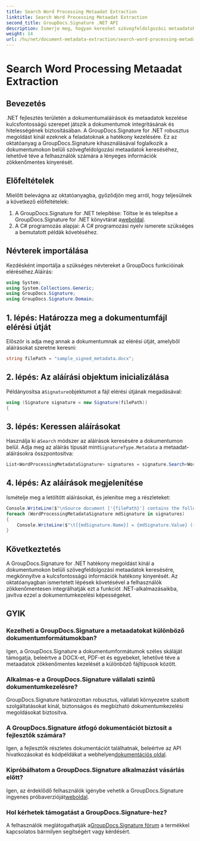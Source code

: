 ```yaml
---
title: Search Word Processing Metaadat Extraction
linktitle: Search Word Processing Metaadat Extraction
second_title: GroupDocs.Signature .NET API
description: Ismerje meg, hogyan kereshet szövegfeldolgozási metaadatokban a GroupDocs.Signature for .NET használatával. Fokozza a dokumentumkezelést könnyedén.
weight: 14
url: /hu/net/document-metadata-extraction/search-word-processing-metadata-extraction/
---
```


# Search Word Processing Metaadat Extraction

## Bevezetés
.NET fejlesztés területén a dokumentumaláírások és metaadatok kezelése kulcsfontosságú szerepet játszik a dokumentumok integritásának és hitelességének biztosításában. A GroupDocs.Signature for .NET robusztus megoldást kínál ezeknek a feladatoknak a hatékony kezelésére. Ez az oktatóanyag a GroupDocs.Signature kihasználásával foglalkozik a dokumentumokon belüli szövegfeldolgozási metaadatok kereséséhez, lehetővé téve a felhasználók számára a lényeges információk zökkenőmentes kinyerését.
## Előfeltételek
Mielőtt belevágna az oktatóanyagba, győződjön meg arról, hogy teljesülnek a következő előfeltételek:
1.  A GroupDocs.Signature for .NET telepítése: Töltse le és telepítse a GroupDocs.Signature for .NET könyvtárat a[weboldal](https://releases.groupdocs.com/signature/net/).
2. A C# programozás alapjai: A C# programozási nyelv ismerete szükséges a bemutatott példák követéséhez.

## Névterek importálása
Kezdésként importálja a szükséges névtereket a GroupDocs funkcióinak eléréséhez.Aláírás:
```csharp
using System;
using System.Collections.Generic;
using GroupDocs.Signature;
using GroupDocs.Signature.Domain;
```
## 1. lépés: Határozza meg a dokumentumfájl elérési útját
Először is adja meg annak a dokumentumnak az elérési útját, amelyből aláírásokat szeretne keresni:
```csharp
string filePath = "sample_signed_metadata.docx";
```
## 2. lépés: Az aláírási objektum inicializálása
 Példányosítsa a`Signature`objektumot a fájl elérési útjának megadásával:
```csharp
using (Signature signature = new Signature(filePath))
{
```
## 3. lépés: Keressen aláírásokat
 Használja ki a`Search` módszer az aláírások keresésére a dokumentumon belül. Adja meg az aláírás típusát mint`SignatureType.Metadata` a metaadat-aláírásokra összpontosítva:
```csharp
List<WordProcessingMetadataSignature> signatures = signature.Search<WordProcessingMetadataSignature>(SignatureType.Metadata);
```
## 4. lépés: Az aláírások megjelenítése
Ismételje meg a letöltött aláírásokat, és jelenítse meg a részleteket:
```csharp
Console.WriteLine($"\nSource document ['{filePath}'] contains the following signatures:");
foreach (WordProcessingMetadataSignature mdSignature in signatures)
{
    Console.WriteLine($"\t[{mdSignature.Name}] = {mdSignature.Value} ({mdSignature.Type})");
}
```

## Következtetés
A GroupDocs.Signature for .NET hatékony megoldást kínál a dokumentumokon belüli szövegfeldolgozási metaadatok keresésére, megkönnyítve a kulcsfontosságú információk hatékony kinyerését. Az oktatóanyagban ismertetett lépések követésével a felhasználók zökkenőmentesen integrálhatják ezt a funkciót .NET-alkalmazásaikba, javítva ezzel a dokumentumkezelési képességeket.
## GYIK
### Kezelheti a GroupDocs.Signature a metaadatokat különböző dokumentumformátumokban?
Igen, a GroupDocs.Signature a dokumentumformátumok széles skáláját támogatja, beleértve a DOCX-et, PDF-et és egyebeket, lehetővé téve a metaadatok zökkenőmentes kezelését a különböző fájltípusok között.
### Alkalmas-e a GroupDocs.Signature vállalati szintű dokumentumkezelésre?
GroupDocs.Signature határozottan robusztus, vállalati környezetre szabott szolgáltatásokat kínál, biztonságos és megbízható dokumentumkezelési megoldásokat biztosítva.
### A GroupDocs.Signature átfogó dokumentációt biztosít a fejlesztők számára?
 Igen, a fejlesztők részletes dokumentációt találhatnak, beleértve az API hivatkozásokat és kódpéldákat a webhelyen[dokumentációs oldal](https://tutorials.groupdocs.com/signature/net/).
### Kipróbálhatom a GroupDocs.Signature alkalmazást vásárlás előtt?
 Igen, az érdeklődő felhasználók igénybe vehetik a GroupDocs.Signature ingyenes próbaverzióját[weboldal](https://releases.groupdocs.com/).
### Hol kérhetek támogatást a GroupDocs.Signature-hez?
 A felhasználók meglátogathatják a[GroupDocs.Signature fórum](https://forum.groupdocs.com/c/signature/13) a termékkel kapcsolatos bármilyen segítségért vagy kérdésért.